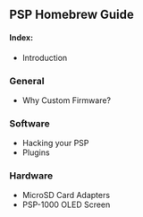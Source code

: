   ## PSP Homebrew Guide
  
  #### Index:
* Introduction

### General
 * Why Custom Firmware?
### Software
* Hacking your PSP
* Plugins

### Hardware
* MicroSD Card Adapters
* PSP-1000 OLED Screen
